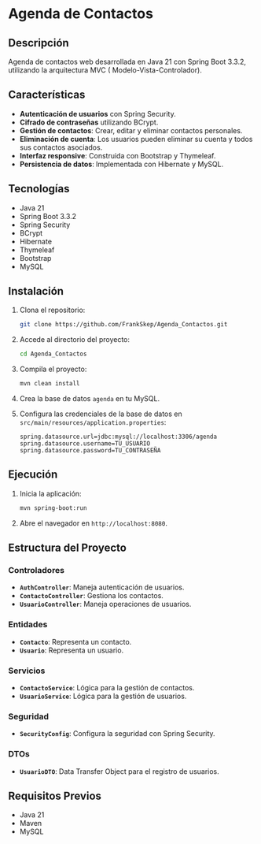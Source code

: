 # Agenda de Contactos

## Descripción

Agenda de contactos web desarrollada en Java 21 con Spring Boot 3.3.2, utilizando la arquitectura MVC (
Modelo-Vista-Controlador).

## Características

- **Autenticación de usuarios** con Spring Security.
- **Cifrado de contraseñas** utilizando BCrypt.
- **Gestión de contactos**: Crear, editar y eliminar contactos personales.
- **Eliminación de cuenta**: Los usuarios pueden eliminar su cuenta y todos sus contactos asociados.
- **Interfaz responsive**: Construida con Bootstrap y Thymeleaf.
- **Persistencia de datos**: Implementada con Hibernate y MySQL.

## Tecnologías

- Java 21
- Spring Boot 3.3.2
- Spring Security
- BCrypt
- Hibernate
- Thymeleaf
- Bootstrap
- MySQL

## Instalación

1. Clona el repositorio:
    ```sh
    git clone https://github.com/FrankSkep/Agenda_Contactos.git
    ```
2. Accede al directorio del proyecto:
    ```sh
    cd Agenda_Contactos
    ```
3. Compila el proyecto:
    ```sh
    mvn clean install
    ```
4. Crea la base de datos `agenda` en tu MySQL.

5. Configura las credenciales de la base de datos en `src/main/resources/application.properties`:
    ```properties
    spring.datasource.url=jdbc:mysql://localhost:3306/agenda
    spring.datasource.username=TU_USUARIO
    spring.datasource.password=TU_CONTRASEÑA
    ```

## Ejecución

1. Inicia la aplicación:
    ```sh
    mvn spring-boot:run
    ```
2. Abre el navegador en `http://localhost:8080`.

## Estructura del Proyecto

### Controladores

- **`AuthController`**: Maneja autenticación de usuarios.
- **`ContactoController`**: Gestiona los contactos.
- **`UsuarioController`**: Maneja operaciones de usuarios.

### Entidades

- **`Contacto`**: Representa un contacto.
- **`Usuario`**: Representa un usuario.

### Servicios

- **`ContactoService`**: Lógica para la gestión de contactos.
- **`UsuarioService`**: Lógica para la gestión de usuarios.

### Seguridad

- **`SecurityConfig`**: Configura la seguridad con Spring Security.

### DTOs

- **`UsuarioDTO`**: Data Transfer Object para el registro de usuarios.

## Requisitos Previos

- Java 21
- Maven
- MySQL
